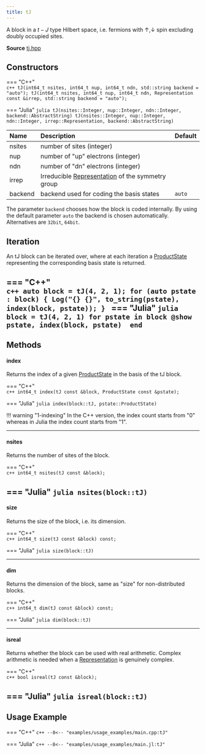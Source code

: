 ```yaml
---
title: tJ
---
```


A block in a  $t-J$ type Hilbert space, i.e. fermions with $\uparrow, \downarrow$ spin excluding doubly occupied sites. 

**Source** [tj.hpp](https://github.com/awietek/xdiag/blob/main/xdiag/blocks/tj.hpp)

## Constructors

=== "C++"	
	```c++
	tJ(int64_t nsites, int64_t nup, int64_t ndn, std::string backend = "auto");
	tJ(int64_t nsites, int64_t nup, int64_t ndn, Representation const &irrep, std::string backend = "auto");
	```

=== "Julia"
	```julia
	tJ(nsites::Integer, nup::Integer, ndn::Integer, backend::AbstractString)
	tJ(nsites::Integer, nup::Integer, ndn::Integer, irrep::Representation, backend::AbstractString)
	```


| Name    | Description                                                                          | Default |
|:--------|:-------------------------------------------------------------------------------------|---------|
| nsites  | number of sites (integer)                                                            |         |
| nup     | number of "up" electrons (integer)                                                   |         |
| ndn     | number of "dn" electrons (integer)                                                   |         |
| irrep   | Irreducible [Representation](../symmetries/representation.md)  of the symmetry group |         |
| backend | backend used for coding the basis states                                             | `auto`  |

The parameter `backend` chooses how the block is coded internally. By using the default parameter `auto` the backend is chosen automatically. Alternatives are `32bit`, `64bit`.

## Iteration

An tJ block can be iterated over, where at each iteration a [ProductState](../states/product_state.md) representing the corresponding basis state is returned.

=== "C++"	
	```c++
    auto block = tJ(4, 2, 1);
	for (auto pstate : block) {
		Log("{} {}", to_string(pstate), index(block, pstate));
	}
	```
=== "Julia"
	```julia
	block = tJ(4, 2, 1)
	for pstate in block
		@show pstate, index(block, pstate) 
	end
	```
---

## Methods

#### index

Returns the index of a given [ProductState](../states/product_state.md) in the basis of the tJ block.

=== "C++"	
	```c++
	int64_t index(tJ const &block, ProductState const &pstate);
	```
	
=== "Julia"
	```julia
	index(block::tJ, pstate::ProductState)
	```
	
!!! warning "1-indexing"
	In the C++ version, the index count starts from "0" whereas in Julia the index count starts from "1".

---

#### nsites

Returns the number of sites of the block.

=== "C++"	
	```c++
	int64_t nsites(tJ const &block);
	```
	
=== "Julia"
	```julia
	nsites(block::tJ)
	```
---

#### size
Returns the size of the block, i.e. its dimension.

=== "C++"	
	```c++
	int64_t size(tJ const &block) const;
	```
	
=== "Julia"
	```julia
	size(block::tJ)
	```

---

#### dim
Returns the dimension of the block, same as "size" for non-distributed blocks.

=== "C++"	
	```c++
	int64_t dim(tJ const &block) const;
	```
	
=== "Julia"
	```julia
	dim(block::tJ)
	```

---
		
#### isreal
Returns whether the block can be used with real arithmetic. 
Complex arithmetic is needed when a
[Representation](../symmetries/representation.md) is genuinely complex.

=== "C++"	
	```c++
    bool isreal(tJ const &block);
	```

=== "Julia"
	```julia
    isreal(block::tJ)
	```
---

## Usage Example

=== "C++"
	```c++
	--8<-- "examples/usage_examples/main.cpp:tJ"
	```

=== "Julia"
	```c++
	--8<-- "examples/usage_examples/main.jl:tJ"
	```


